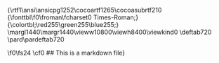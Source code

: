 {\rtf1\ansi\ansicpg1252\cocoartf1265\cocoasubrtf210
{\fonttbl\f0\froman\fcharset0 Times-Roman;}
{\colortbl;\red255\green255\blue255;}
\margl1440\margr1440\vieww10800\viewh8400\viewkind0
\deftab720
\pard\pardeftab720

\f0\fs24 \cf0 ## This is a markdown file}